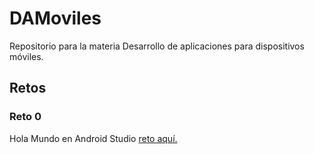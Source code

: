 # DAMoviles
Repositorio para la materia Desarrollo de aplicaciones para dispositivos móviles.


## Retos
### Reto 0
Hola Mundo en Android Studio
[reto aquí.](https://github.com/DiaNavarrete/DAMoviles/tree/master/Reto)
